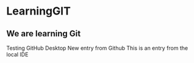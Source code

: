 # LearningGIT
<h2>We are learning Git</h2>

<body>Testing GitHub Desktop</body>

<body>New entry from Github</body>

<body>This is an entry from the local IDE</body>
